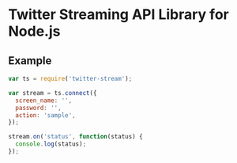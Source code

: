 # Twitter Streaming API Library for Node.js

## Example

```javascript
var ts = require('twitter-stream');

var stream = ts.connect({
  screen_name: '',
  password: '',
  action: 'sample',
});

stream.on('status', function(status) {
  console.log(status);
});
```
